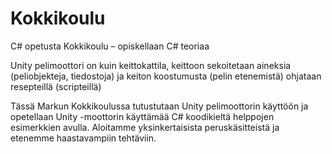 # Kokkikoulu
C# opetusta
Kokkikoulu – opiskellaan C# teoriaa



Unity pelimoottori on kuin keittokattila, keittoon  sekoitetaan aineksia (peliobjekteja, tiedostoja) ja keiton koostumusta (pelin etenemistä) ohjataan resepteillä (scripteillä)

Tässä Markun Kokkikoulussa tutustutaan Unity pelimoottorin käyttöön ja opetellaan Unity -moottorin käyttämää C# koodikieltä helppojen esimerkkien avulla.
Aloitamme yksinkertaisista peruskäsitteistä ja etenemme haastavampiin tehtäviin. 
